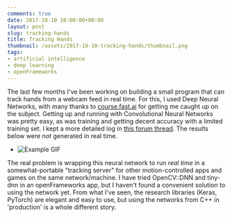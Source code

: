 ```yaml
---
comments: true
date: 2017-10-10 16:00:00+00:00
layout: post
slug: tracking-hands
title: Tracking Hands
thumbnail: /assets/2017-10-10-tracking-hands/thumbnail.png
tags:
- artificial intelligence
- deep learning
- openFrameworks
---
```


The last few months I've been working on building a small program that can track hands from a webcam feed in real time. For this, I used Deep Neural Networks, with many thanks to [course.fast.ai](http://course.fast.ai) for getting me caught up on the subject. Getting up and running with Convolutional Neural Networks was pretty easy, as was training and getting decent accuracy with a limited training set. I kept a more detailed log in [this forum thread](http://forums.fast.ai/t/training-a-network-to-detect-hands/4917). The results below were _not_ generated in real time.

* ![Example GIF](/assets/2017-10-10-tracking-hands/example.gif)

The real problem is wrapping this neural network to run _real time_ in a somewhat-portable "tracking server" for other motion-controlled apps and games on the same network/machine. I have tried OpenCV::DNN and tiny-dnn in an openFrameworks app, but I haven't found a convenient solution to using the network yet. From what I've seen, the research libraries (Keras, PyTorch) are elegant and easy to use, but using the networks from C++ in 'production' is a whole different story. 

